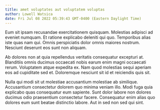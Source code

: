 ```yaml
---
title: amet voluptates aut voluptatem voluptas
author: Lowell Watsica
date: Fri Jul 08 2022 05:39:43 GMT-0400 (Eastern Daylight Time)
---
```

Eum sit ipsam recusandae exercitationem quisquam. Molestias adipisci ad eveniet numquam. Et ratione explicabo deleniti qui quo. Temporibus alias iste quas nam qui. Omnis perspiciatis dolor omnis maiores nostrum. Nesciunt deserunt eos sunt non aliquam.

 Ab dolores non at quia repellendus veritatis consequatur excepturi at. Blanditiis omnis ducimus occaecati nobis earum enim magni occaecati rerum. Voluptatem atque expedita ex. Nam quod molestias sequi aperiam eos ad cupiditate sed et. Doloremque nesciunt sit id et reiciendis quis sit.

 Nulla qui modi sit ut molestiae accusantium molestiae ab similique. Accusantium consectetur dolorem quo minima veniam illo. Modi fuga quia explicabo quas consequatur eum sapiente. Sunt dolor labore non dolores ducimus odio praesentium consectetur facere. Consequatur enim alias quo dolores eum sunt beatae distinctio labore. Aut in sed non sed qui sint.